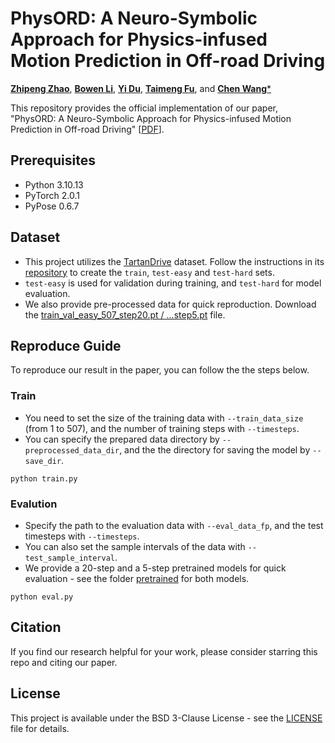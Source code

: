 # PhysORD: A Neuro-Symbolic Approach for Physics-infused Motion Prediction in Off-road Driving

[**Zhipeng Zhao**](https://github.com/Zhaozhpe), [**Bowen Li**](https://github.com/Jaraxxus-Me), [**Yi Du**](https://github.com/Inoriros), [**Taimeng Fu**](https://github.com/FuTaimeng), and [**Chen Wang***](https://github.com/wang-chen)

This repository provides the official implementation of our paper, "PhysORD: A Neuro-Symbolic Approach for Physics-infused Motion Prediction in Off-road Driving" [[PDF]()].

## Prerequisites

- Python 3.10.13
- PyTorch 2.0.1
- PyPose 0.6.7

## Dataset
- This project utilizes the [TartanDrive](https://github.com/castacks/tartan_drive) dataset. Follow the instructions in its [repository](https://github.com/castacks/tartan_drive?tab=readme-ov-file#create-traintest-split) to create the `train`, `test-easy` and `test-hard` sets.
- `test-easy` is used for validation during training, and `test-hard` for model evaluation.
- We also provide pre-processed data for quick reproduction. Download the [train_val_easy_507_step20.pt / ...step5.pt](https://drive.google.com/drive/folders/16PX9j6SUU8_LB0vq5wj31WWVUY49cR8l?usp=sharing) file.

## Reproduce Guide
To reproduce our result in the paper, you can follow the the steps below.

### Train
- You need to set the size of the training data with `--train_data_size` (from 1 to 507), and the number of training steps with `--timesteps`.
- You can specify the prepared data directory by `--preprocessed_data_dir`, and the the directory for saving the model by `--save_dir`.
```
python train.py
```

### Evalution
- Specify the path to the evaluation data with `--eval_data_fp`, and the test timesteps with `--timesteps`.
- You can also set the sample intervals of the data with `--test_sample_interval`.
- We provide a 20-step and a 5-step pretrained models for quick evaluation - see the folder [pretrained](pretrained) for both models.
```
python eval.py
```


## Citation
If you find our research helpful for your work, please consider starring this repo and citing our paper.



## License

This project is available under the BSD 3-Clause License - see the [LICENSE](LICENSE) file for details.
